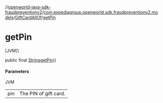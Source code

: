 //[openworld-java-sdk-fraudpreventionv2](../../../index.md)/[com.expediagroup.openworld.sdk.fraudpreventionv2.models](../index.md)/[GiftCardAllOf](index.md)/[getPin](get-pin.md)

# getPin

[JVM]\

public final [String](https://docs.oracle.com/javase/8/docs/api/java/lang/String.html)[getPin](get-pin.md)()

#### Parameters

JVM

| | |
|---|---|
| pin | The PIN of gift card. |
